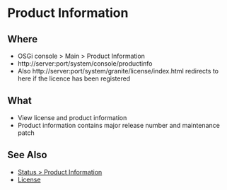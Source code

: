 # Product Information

## Where

- OSGi console > Main > Product Information
- http://server:port/system/console/productinfo
- Also http://server:port/system/granite/license/index.html redirects to here if the licence has been registered

## What

- View license and product information
- Product information contains major release number and maintenance patch

## See Also

- [Status > Product Information](status-productinfo.md)
- [License](../granite/license/productinfo.md)

